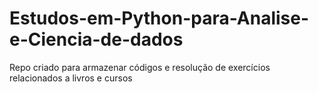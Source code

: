 # Estudos-em-Python-para-Analise-e-Ciencia-de-dados
Repo criado para armazenar códigos e resolução de exercícios relacionados a livros e cursos
